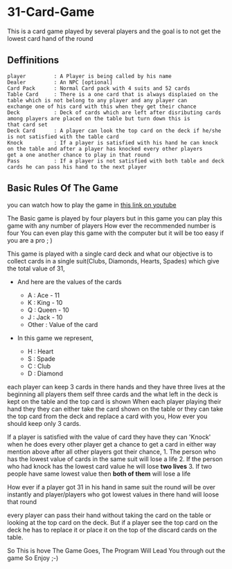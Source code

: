 # 31-Card-Game

This is a card game played by several players and the goal is to not get the lowest card hand of the round

## Deffinitions
    player         : A Player is being called by his name
    Dealer         : An NPC [optional]
    Card Pack      : Normal Card pack with 4 suits and 52 cards
    Table Card     : There is a one card that is always displaied on the table which is not belong to any player and any player can
    exchange one of his card with this when they get their chance
    Deck           : Deck of cards which are left after disributing cards among players are placed on the table but turn down this is
    that card set
    Deck Card      : A player can look the top card on the deck if he/she is not satisfied with the table card
    Knock          : If a player is satisfied with his hand he can knock on the table and after a player has knocked every other players
    get a one another chance to play in that round
    Pass           : If a player is not satisfied with both table and deck cards he can pass his hand to the next player

## Basic Rules Of The Game

you can watch how to play the game in [this link on youtube](https://www.youtube.com/watch?v=xW9FBHR-rLs)

The Basic game is played by four players but in this game you can play this game with any number of players How ever the recommended
number is four You can even play this game with the computer but it will be too easy if you are a pro ; )
    
This game is played with a single card deck and what our objective is to collect cards in a single suit(Clubs, Diamonds, Hearts,
Spades) which give the total value of 31,

* And here are the values of the cards
    - A : Ace - 11
    - K : King - 10
    - Q : Queen - 10
    - J : Jack - 10
    - Other : Value of the card

* In this game we represent,
    - H : Heart
    - S : Spade
    - C : Club
    - D : Diamond

each player can keep 3 cards in there hands and they have three lives at the beginning all players them self three cards and the
what left in the deck is kept on the table and the top card is shown When each player playing their hand they they can either take
the card shown on the table or they can take the top card from the deck and replace a card with you, How ever you should keep only 
3 cards.

If a player is satisfied with the value of card they have they can 'Knock' when he does every other player get a chance to get a
card in either way mention above after all other players got their chance,
    1. The person who has the lowest value of cards in the same suit will lose a life
    2. If the person who had knock has the lowest card value he will lose **two lives**
    3. If two people have same lowest value then **both of them** will lose a life 

How ever if a player got 31 in his hand in same suit the round will be over instantly and player/players who got lowest values in
there hand will loose that round

every player can pass their hand without taking the card on the table or looking at the top card on the deck. But if a player see
the top card on the deck  he has to replace it or place it on the top of the discard cards on the table.

So This is hove The Game Goes, The Program Will Lead You through out the game
So Enjoy ;-)
